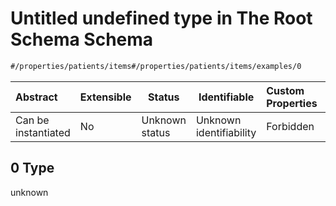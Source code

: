 # Untitled undefined type in The Root Schema Schema

```txt
#/properties/patients/items#/properties/patients/items/examples/0
```




| Abstract            | Extensible | Status         | Identifiable            | Custom Properties | Additional Properties | Access Restrictions | Defined In                                                                        |
| :------------------ | ---------- | -------------- | ----------------------- | :---------------- | --------------------- | ------------------- | --------------------------------------------------------------------------------- |
| Can be instantiated | No         | Unknown status | Unknown identifiability | Forbidden         | Allowed               | none                | [firebase_final.schema.json\*](firebase_final.schema.json "open original schema") |

## 0 Type

unknown
